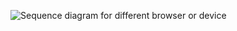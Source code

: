 
<div class="common-image-format">

![Sequence diagram for different browser or device](/img/authenticators/authenticators-email-magic-link-summary-diff-browser-device.png)

</div>
